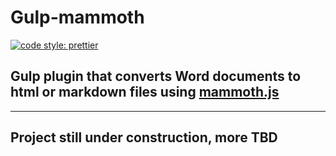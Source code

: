 # Gulp-mammoth

[![code style: prettier](https://img.shields.io/badge/code_style-prettier-ff69b4.svg?style=flat-square)](https://github.com/prettier/prettier)

## Gulp plugin that converts Word documents to html or markdown files using [mammoth.js](https://github.com/mwilliamson/mammoth.js)

---

## Project still under construction, more TBD
